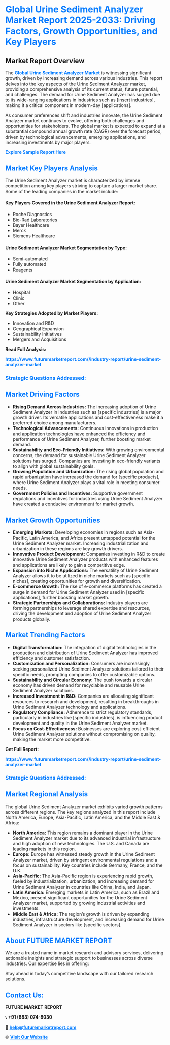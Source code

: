 <h1 style="color: #007BFF;">Global Urine Sediment Analyzer Market Report 2025-2033: Driving Factors, Growth Opportunities, and Key Players</h1>

<section id="overview">
<h2>Market Report Overview</h2>
<p>The <a href="https://www.futuremarketreport.com//industry-report/urine-sediment-analyzer-market" style="color: #007BFF; text-decoration: none;"><strong>Global Urine Sediment Analyzer Market</strong></a> is witnessing significant growth, driven by increasing demand across various industries. This report delves into the key aspects of the Urine Sediment Analyzer market, providing a comprehensive analysis of its current status, future potential, and challenges. The demand for Urine Sediment Analyzer has surged due to its wide-ranging applications in industries such as [insert industries], making it a critical component in modern-day [applications].</p>
<p>As consumer preferences shift and industries innovate, the Urine Sediment Analyzer market continues to evolve, offering both challenges and opportunities for stakeholders. The global market is expected to expand at a substantial compound annual growth rate (CAGR) over the forecast period, driven by technological advancements, emerging applications, and increasing investments by major players.</p>
</section>

<section id="overview">
<p><a href="https://www.futuremarketreport.com//request-sample/reportId=84648" style="color: #007BFF; text-decoration: none;"><strong>Explore Sample Report Here</strong></a></p>
</section>

<section id="key-players">
<h2 style="color: #007BFF;">Market Key Players Analysis</h2>
<p>The Urine Sediment Analyzer market is characterized by intense competition among key players striving to capture a larger market share. Some of the leading companies in the market include:</p>
<h4>Key Players Covered in the Urine Sediment Analyzer Report:</h4>
<ul><li>Roche Diagnostics</li><li>Bio-Rad Laboratories</li><li>Bayer Healthcare</li><li>Merck</li><li>Siemens Healthcare</li></ul>
<h4>Urine Sediment Analyzer Market Segmentation by Type:</h4>
<ul><li>Semi-automated</li><li>Fully automated</li><li>Reagents</li></ul>

<h4>Urine Sediment Analyzer Market Segmentation by Application:</h4>
<ul><li>Hospital</li><li>Clinic</li><li>Other</li></ul>
<p><strong>Key Strategies Adopted by Market Players:</strong></p>
<ul>
<li>Innovation and R&D</li>
<li>Geographical Expansion</li>
<li>Sustainability Initiatives</li>
<li>Mergers and Acquisitions</li>
</ul>
</section>

<section>
<p><strong>Read Full Analysis: </strong></p><a href="https://www.futuremarketreport.com//industry-report/urine-sediment-analyzer-market" style="color: #007BFF; text-decoration: none;"><strong>https://www.futuremarketreport.com//industry-report/urine-sediment-analyzer-market</strong></a>
<h3 style="color: #007BFF;">Strategic Questions Addressed:</h3>
</section>

<section id="driving-factors">
<h2 style="color: #007BFF;">Market Driving Factors</h2>
<ul>
<li><strong>Rising Demand Across Industries:</strong> The increasing adoption of Urine Sediment Analyzer in industries such as [specific industries] is a major growth driver. Its versatile applications and cost-effectiveness make it a preferred choice among manufacturers.</li>
<li><strong>Technological Advancements:</strong> Continuous innovations in production and application technologies have enhanced the efficiency and performance of Urine Sediment Analyzer, further boosting market demand.</li>
<li><strong>Sustainability and Eco-Friendly Initiatives:</strong> With growing environmental concerns, the demand for sustainable Urine Sediment Analyzer solutions has surged. Companies are investing in eco-friendly variants to align with global sustainability goals.</li>
<li><strong>Growing Population and Urbanization:</strong> The rising global population and rapid urbanization have increased the demand for [specific products], where Urine Sediment Analyzer plays a vital role in meeting consumer needs.</li>
<li><strong>Government Policies and Incentives:</strong> Supportive government regulations and incentives for industries using Urine Sediment Analyzer have created a conducive environment for market growth.</li>
</ul>
</section>

<section id="growth-opportunities">
<h2 style="color: #007BFF;">Market Growth Opportunities</h2>
<ul>
<li><strong>Emerging Markets:</strong> Developing economies in regions such as Asia-Pacific, Latin America, and Africa present untapped potential for the Urine Sediment Analyzer market. Increasing industrialization and urbanization in these regions are key growth drivers.</li>
<li><strong>Innovative Product Development:</strong> Companies investing in R&D to create innovative Urine Sediment Analyzer products with enhanced features and applications are likely to gain a competitive edge.</li>
<li><strong>Expansion into Niche Applications:</strong> The versatility of Urine Sediment Analyzer allows it to be utilized in niche markets such as [specific niches], creating opportunities for growth and diversification.</li>
<li><strong>E-commerce Growth:</strong> The rise of e-commerce platforms has created a surge in demand for Urine Sediment Analyzer used in [specific applications], further boosting market growth.</li>
<li><strong>Strategic Partnerships and Collaborations:</strong> Industry players are forming partnerships to leverage shared expertise and resources, driving the development and adoption of Urine Sediment Analyzer products globally.</li>
</ul>
</section>

<section id="trending-factors">
<h2 style="color: #007BFF;">Market Trending Factors</h2>
<ul>
<li><strong>Digital Transformation:</strong> The integration of digital technologies in the production and distribution of Urine Sediment Analyzer has improved efficiency and customer satisfaction.</li>
<li><strong>Customization and Personalization:</strong> Consumers are increasingly seeking personalized Urine Sediment Analyzer solutions tailored to their specific needs, prompting companies to offer customizable options.</li>
<li><strong>Sustainability and Circular Economy:</strong> The push towards a circular economy has driven demand for recyclable and reusable Urine Sediment Analyzer solutions.</li>
<li><strong>Increased Investment in R&D:</strong> Companies are allocating significant resources to research and development, resulting in breakthroughs in Urine Sediment Analyzer technology and applications.</li>
<li><strong>Regulatory Compliance:</strong> Adherence to strict regulatory standards, particularly in industries like [specific industries], is influencing product development and quality in the Urine Sediment Analyzer market.</li>
<li><strong>Focus on Cost-Effectiveness:</strong> Businesses are exploring cost-efficient Urine Sediment Analyzer solutions without compromising on quality, making the market more competitive.</li>
</ul>
</section>

<section>
<p><strong>Get Full Report: </strong></p><a href="https://www.futuremarketreport.com//industry-report/urine-sediment-analyzer-market" style="color: #007BFF; text-decoration: none;"><strong>https://www.futuremarketreport.com//industry-report/urine-sediment-analyzer-market</strong></a>
<h3 style="color: #007BFF;">Strategic Questions Addressed:</h3>
</section>


<section id="regional-analysis">
<h2 style="color: #007BFF;">Market Regional Analysis</h2>
<p>The global Urine Sediment Analyzer market exhibits varied growth patterns across different regions. The key regions analyzed in this report include North America, Europe, Asia-Pacific, Latin America, and the Middle East & Africa:</p>
<ul>
<li><strong>North America:</strong> This region remains a dominant player in the Urine Sediment Analyzer market due to its advanced industrial infrastructure and high adoption of new technologies. The U.S. and Canada are leading markets in this region.</li>
<li><strong>Europe:</strong> Europe has witnessed steady growth in the Urine Sediment Analyzer market, driven by stringent environmental regulations and a focus on sustainability. Key countries include Germany, France, and the U.K.</li>
<li><strong>Asia-Pacific:</strong> The Asia-Pacific region is experiencing rapid growth, fueled by industrialization, urbanization, and increasing demand for Urine Sediment Analyzer in countries like China, India, and Japan.</li>
<li><strong>Latin America:</strong> Emerging markets in Latin America, such as Brazil and Mexico, present significant opportunities for the Urine Sediment Analyzer market, supported by growing industrial activities and investments.</li>
<li><strong>Middle East & Africa:</strong> The region’s growth is driven by expanding industries, infrastructure development, and increasing demand for Urine Sediment Analyzer in sectors like [specific sectors].</li>
</ul>
</section>

<footer>
<h2 style="color: #007BFF;">About FUTURE MARKET REPORT</h2>
<p>We are a trusted name in market research and advisory services, delivering actionable insights and strategic support to businesses across diverse industries. Our expertise lies in offering:</p>

<p>Stay ahead in today’s competitive landscape with our tailored research solutions.</p>

<h2 style="color: #007BFF;">Contact Us:</h2>
<p><strong>FUTURE MARKET REPORT</strong></p>
<p>📞 <strong>+91 (883) 074-8030</strong></p>
<p>📧 <strong><a href="mailto:help@futuremarketreport.com" style="color: #007BFF;">help@futuremarketreport.com</a></strong></p>
<p>🌐 <strong><a href="https://www.futuremarketreport.com/" style="color: #007BFF;">Visit Our Website</a></strong></p>
</footer>